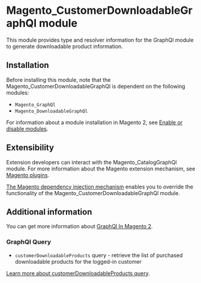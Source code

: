 # Magento_CustomerDownloadableGraphQl module

This module provides type and resolver information for the GraphQl module to generate downloadable product information.

## Installation

Before installing this module, note that the Magento_CustomerDownloadableGraphQl is dependent on the following modules:

- `Magento_GraphQl`
- `Magento_DownloadableGraphQl`

For information about a module installation in Magento 2, see [Enable or disable modules](https://experienceleague.adobe.com/docs/commerce-operations/installation-guide/tutorials/manage-modules.html).

## Extensibility

Extension developers can interact with the Magento_CatalogGraphQl module. For more information about the Magento extension mechanism, see [Magento plugins](https://developer.adobe.com/commerce/php/development/components/plugins/).

[The Magento dependency injection mechanism](https://developer.adobe.com/commerce/php/development/components/dependency-injection/) enables you to override the functionality of the Magento_CustomerDownloadableGraphQl module.

## Additional information

You can get more information about [GraphQl In Magento 2](https://devdocs.magento.com/guides/v2.4/graphql).

### GraphQl Query

- `customerDownloadableProducts` query - retrieve the list of purchased downloadable products for the logged-in customer

[Learn more about customerDownloadableProducts query](https://developer.adobe.com/commerce/webapi/graphql/schema/customer/queries/downloadable-products/).
